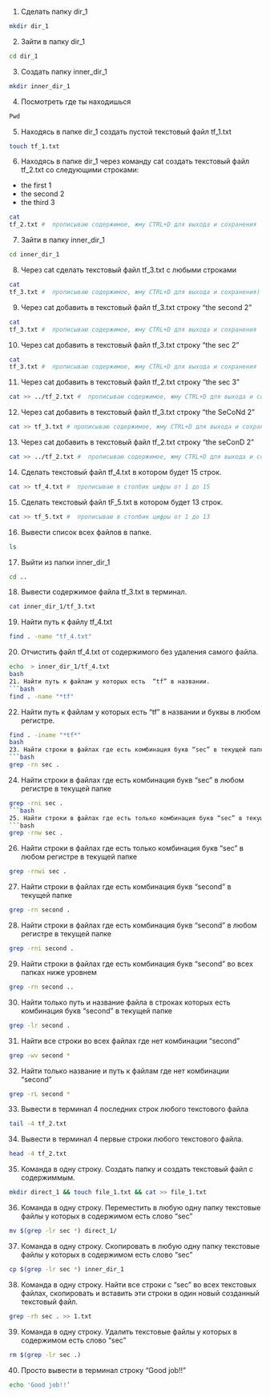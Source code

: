 1. Сделать папку dir_1
```bash
mkdir dir_1
```
2. Зайти в папку dir_1
```bash
cd dir_1
```
3. Создать папку inner_dir_1
```bash
mkdir inner_dir_1
```
4. Посмотреть где ты находишься
```bash
Pwd
```
5. Находясь в папке dir_1 создать пустой текстовый файл tf_1.txt
```bash
touch tf_1.txt
```
6. Находясь в папке dir_1 через команду cat создать текстовый файл tf_2.txt со следующими строками:
- the first 1
- the second 2
- the third 3
```bash
cat 
tf_2.txt #  прописываю содержимое, жму CTRL+D для выхода и сохранения
```
7. Зайти в папку inner_dir_1
```bash
cd inner_dir_1
```
8. Через cat сделать текстовый файл tf_3.txt  c любыми строками
```bash
cat 
tf_3.txt #  прописываю содержимое, жму CTRL+D для выхода и сохранения)
```
9. Через cat добавить в текстовый файл tf_3.txt строку “the second 2”
```bash
cat 
tf_3.txt #  прописываю содержимое, жму CTRL+D для выхода и сохранения
```
10. Через cat добавить в текстовый файл tf_3.txt строку “the sec 2”
```bash
cat 
tf_3.txt #  прописываю содержимое, жму CTRL+D для выхода и сохранения
```
11. Через cat добавить в текстовый файл tf_2.txt строку “the sec 3”
```bash
cat >> ../tf_2.txt #  прописываю содержимое, жму CTRL+D для выхода и сохранения
```
12. Через cat добавить в текстовый файл tf_3.txt строку “the SeCoNd 2”
```bash 
cat >> tf_3.txt # прописываю содержимое, жму CTRL+D для выхода и сохранения
```
13. Через cat добавить в текстовый файл tf_2.txt строку “the seConD 2”
```bash
cat >> ../tf_2.txt #  прописываю содержимое, жму CTRL+D для выхода и сохранения
```
14. Сделать текстовый файл tf_4.txt в котором будет 15 строк.
```bash
cat >> tf_4.txt #  прописываю в столбик цифры от 1 до 15
```
15. Сделать текстовый файл tF_5.txt в котором будет 13 строк.
```bash
cat >> tf_5.txt #  прописываю в столбик цифры от 1 до 13
```
16. Вывести список всех файлов в папке.
```bash
ls
```
17. Выйти из папки inner_dir_1
```bash
cd ..
```
18. Вывести содержимое файла tf_3.txt в терминал.
```bash
cat inner_dir_1/tf_3.txt
```
19. Найти путь к файлу tf_4.txt
```bash
find . -name "tf_4.txt"
```
20. Отчистить файл tf_4.txt от содержимого без удаления самого файла.
```bash
echo  > inner_dir_1/tf_4.txt
bash
21. Найти путь к файлам у которых есть  “tf” в названии.
```bash
find . -name "*tf"
```
22. Найти путь к файлам у которых есть  “tf” в названии и буквы в любом регистре.
```bash 
find . -iname "*tf*"
bash
23. Найти строки в файлах где есть комбинация букв “sec” в текущей папке
```bash
grep -rn sec .
```
24. Найти строки в файлах где есть комбинация букв “sec” в любом регистре в текущей папке
```bash
grep -rni sec .
```bash
25. Найти строки в файлах где есть только комбинация букв “sec” в текущей папке
```bash
grep -rnw sec .
```
26. Найти строки в файлах где есть только комбинация букв “sec” в любом регистре в текущей папке
```bash
grep -rnwi sec .
```
27. Найти строки в файлах где есть комбинация букв “second” в текущей папке
```bash
grep -rn second .
```
28. Найти строки в файлах где есть комбинация букв “second” в любом регистре в текущей папке
```bash
grep -rni second .
```
29. Найти строки в файлах где есть комбинация букв “second” во всех папках ниже уровнем
```bash
grep -rn second ..
```
30. Найти только путь и название файла в строках которых есть комбинация букв “second” в текущей папке
```bash
grep -lr second .
```
31. Найти все строки во всех файлах где нет комбинации “second”
```bash
grep -wv second *
```
32. Найти только название и путь к файлам где нет комбинации “second”
```bash
grep -rL second *
```
33. Вывести в терминал 4 последних строк любого текстового файла
```bash
tail -4 tf_2.txt
```
34. Вывести в терминал 4 первые строки любого текстового файла.
```bash
head -4 tf_2.txt
```
35. Команда в одну строку. Создать папку и создать текстовый файл с содержиммым.
```bash
mkdir direct_1 && touch file_1.txt && cat >> file_1.txt
```
36. Команда в одну строку. Переместить в любую одну папку текстовые файлы у которых в содержимом есть слово “sec”
```bash
mv $(grep -lr sec *) direct_1/
```
37. Команда в одну строку. Скопировать в любую одну папку текстовые файлы у которых в содержимом есть слово “sec”
```bash
cp $(grep -lr sec *) inner_dir_1
```
38. Команда в одну строку. Найти все строки c “sec” во всех текстовых файлах, скопировать и вставить эти строки в один новый созданный текстовый файл.
```bash 
grep -rh sec . >> 1.txt
```
39. Команда в одну строку. Удалить текстовые файлы у которых в содержимом есть слово “sec”
```bash
rm $(grep -lr sec .)
```
40. Просто вывести в терминал строку “Good job!!”
```bash
echo 'Good job!!’
```

